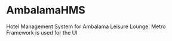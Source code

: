 # AmbalamaHMS
Hotel Management System for Ambalama Leisure Lounge. Metro Framework is used for the UI
